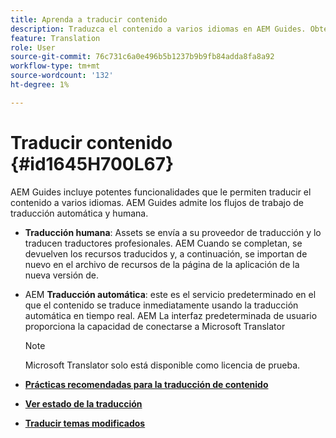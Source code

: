 ```yaml
---
title: Aprenda a traducir contenido
description: Traduzca el contenido a varios idiomas en AEM Guides. Obtenga información acerca de los flujos de trabajo de traducción humana y automática.
feature: Translation
role: User
source-git-commit: 76c731c6a0e496b5b1237b9b9fb84adda8fa8a92
workflow-type: tm+mt
source-wordcount: '132'
ht-degree: 1%

---
```


# Traducir contenido {#id1645H700L67}

AEM Guides incluye potentes funcionalidades que le permiten traducir el contenido a varios idiomas. AEM Guides admite los flujos de trabajo de traducción automática y humana.

- **Traducción humana**: Assets se envía a su proveedor de traducción y lo traducen traductores profesionales. AEM Cuando se completan, se devuelven los recursos traducidos y, a continuación, se importan de nuevo en el archivo de recursos de la página de la aplicación de la nueva versión de.

- AEM **Traducción automática**: este es el servicio predeterminado en el que el contenido se traduce inmediatamente usando la traducción automática en tiempo real. AEM La interfaz predeterminada de usuario proporciona la capacidad de conectarse a Microsoft Translator

  >[!NOTE]
  >
  > Microsoft Translator solo está disponible como licencia de prueba.


- **[Prácticas recomendadas para la traducción de contenido](translation-first-time.md)**

- **[Ver estado de la traducción](translation-view-trans-state-6234.md)**

- **[Traducir temas modificados](translation-modified-topics-6234.md)**

